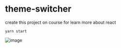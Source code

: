 # theme-switcher
create this project on course for learn more about react

``` yarn start ```

![image](https://user-images.githubusercontent.com/14844393/158495109-a132056f-e815-47a0-9b64-09186b520e9e.png)

